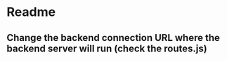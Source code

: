 # Readme

## Change the backend connection URL where the backend server will run (check the routes.js)
